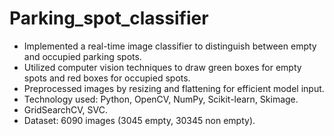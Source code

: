 # Parking_spot_classifier
- Implemented a real-time image classifier to distinguish between empty and occupied parking spots.
- Utilized computer vision techniques to draw green boxes for empty spots and red boxes for occupied spots.
- Preprocessed images by resizing and flattening for efficient model input.
- Technology used: Python, OpenCV, NumPy, Scikit-learn, Skimage.
- GridSearchCV, SVC.
- Dataset: 6090 images (3045 empty, 30345 non empty).
